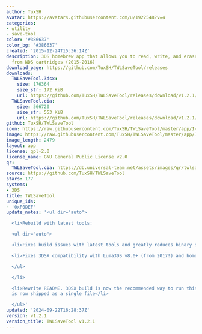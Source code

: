 ```yaml
---
author: TuxSH
avatar: https://avatars.githubusercontent.com/u/1922548?v=4
categories:
- utility
- save-tool
color: '#386637'
color_bg: '#386637'
created: '2015-12-24T15:36:14Z'
description: 3DS homebrew app that allows you to read, write, and erase save files
  from NDS cartridges (2015-2016)
download_page: https://github.com/TuxSH/TWLSaveTool/releases
downloads:
  TWLSaveTool.3dsx:
    size: 176364
    size_str: 172 KiB
    url: https://github.com/TuxSH/TWLSaveTool/releases/download/v1.2.1/TWLSaveTool.3dsx
  TWLSaveTool.cia:
    size: 566720
    size_str: 553 KiB
    url: https://github.com/TuxSH/TWLSaveTool/releases/download/v1.2.1/TWLSaveTool.cia
github: TuxSH/TWLSaveTool
icon: https://raw.githubusercontent.com/TuxSH/TWLSaveTool/master/app/IconLarge.png
image: https://raw.githubusercontent.com/TuxSH/TWLSaveTool/master/app/IconLarge.png
image_length: 2479
layout: app
license: gpl-2.0
license_name: GNU General Public License v2.0
qr:
  TWLSaveTool.cia: https://db.universal-team.net/assets/images/qr/twlsavetool-cia.png
source: https://github.com/TuxSH/TWLSaveTool
stars: 177
systems:
- 3DS
title: TWLSaveTool
unique_ids:
- '0xF0DEF'
update_notes: '<ul dir="auto">

  <li>Rebuild with latest tools:

  <ul dir="auto">

  <li>Fixes build issues with latest tools and greatly reduces binary size</li>

  <li>Fixes 3DSX compatibility with Luma3DS v8.0+ (from 2017!) and homebrew autoboot</li>

  </ul>

  </li>

  <li>Rewrite README. 3DSX build is now the recommended way to run this program, and
  is now shipped as a single file</li>

  </ul>'
updated: '2024-09-22T16:28:37Z'
version: v1.2.1
version_title: TWLSaveTool v1.2.1
---
```

